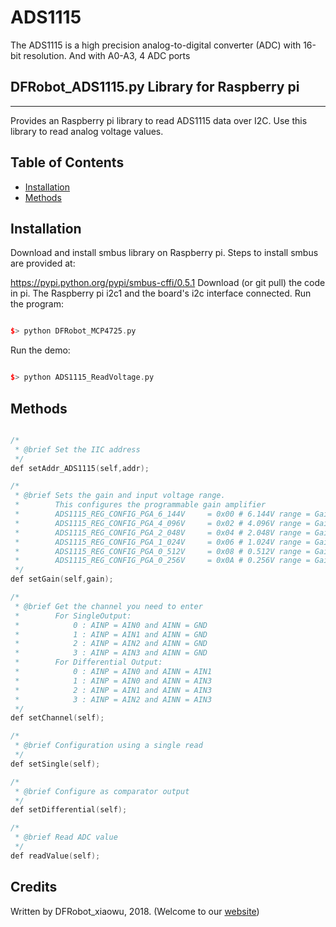 # ADS1115
The ADS1115 is a high precision analog-to-digital converter (ADC) with 16-bit resolution. And with A0-A3, 4 ADC ports


## DFRobot_ADS1115.py Library for Raspberry pi
---------------------------------------------------------
Provides an Raspberry pi library to read ADS1115 data over I2C. Use this library to read analog voltage values.
## Table of Contents

* [Installation](#installation)
* [Methods](#methods)
<snippet>
<content>

## Installation

Download and install smbus library on Raspberry pi. Steps to install smbus are provided at:

https://pypi.python.org/pypi/smbus-cffi/0.5.1 Download (or git pull) the code in pi.
The Raspberry pi i2c1 and the board's i2c interface connected.
Run the program:

```cpp

$> python DFRobot_MCP4725.py

```

Run the demo:

```cpp

$> python ADS1115_ReadVoltage.py

```
## Methods

```C++

/*
 * @brief Set the IIC address
 */
def setAddr_ADS1115(self,addr);

/*
 * @brief Sets the gain and input voltage range.
 *        This configures the programmable gain amplifier
 *        ADS1115_REG_CONFIG_PGA_6_144V     = 0x00 # 6.144V range = Gain 2/3
 *        ADS1115_REG_CONFIG_PGA_4_096V     = 0x02 # 4.096V range = Gain 1
 *        ADS1115_REG_CONFIG_PGA_2_048V     = 0x04 # 2.048V range = Gain 2 (default)
 *        ADS1115_REG_CONFIG_PGA_1_024V     = 0x06 # 1.024V range = Gain 4
 *        ADS1115_REG_CONFIG_PGA_0_512V     = 0x08 # 0.512V range = Gain 8
 *        ADS1115_REG_CONFIG_PGA_0_256V     = 0x0A # 0.256V range = Gain 16
 */
def setGain(self,gain);

/*
 * @brief Get the channel you need to enter
 *        For SingleOutput:
 *            0 : AINP = AIN0 and AINN = GND
 *            1 : AINP = AIN1 and AINN = GND
 *            2 : AINP = AIN2 and AINN = GND
 *            3 : AINP = AIN3 and AINN = GND
 *        For Differential Output:
 *            0 : AINP = AIN0 and AINN = AIN1
 *            1 : AINP = AIN0 and AINN = AIN3
 *            2 : AINP = AIN1 and AINN = AIN3
 *            3 : AINP = AIN2 and AINN = AIN3
 */
def setChannel(self);

/*
 * @brief Configuration using a single read
 */
def setSingle(self);

/*
 * @brief Configure as comparator output
 */
def setDifferential(self);

/*
 * @brief Read ADC value
 */
def readValue(self);

```
## Credits

Written by DFRobot_xiaowu, 2018. (Welcome to our [website](https://www.dfrobot.com/))
